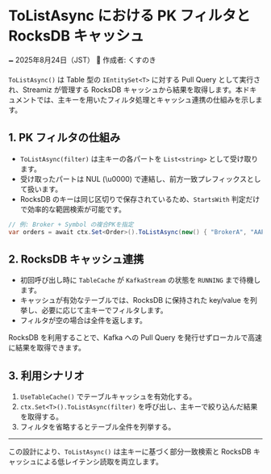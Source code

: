 # ToListAsync における PK フィルタと RocksDB キャッシュ

🗕 2025年8月24日（JST）
🧐 作成者: くすのき

`ToListAsync()` は Table 型の `IEntitySet<T>` に対する Pull Query として実行され、Streamiz が管理する RocksDB キャッシュから結果を取得します。本ドキュメントでは、主キーを用いたフィルタ処理とキャッシュ連携の仕組みを示します。

## 1. PK フィルタの仕組み
- `ToListAsync(filter)` は主キーの各パートを `List<string>` として受け取ります。
- 受け取ったパートは NUL (\u0000) で連結し、前方一致プレフィックスとして扱います。
- RocksDB のキーは同じ区切りで保存されているため、`StartsWith` 判定だけで効率的な範囲検索が可能です。

```csharp
// 例: Broker + Symbol の複合PKを指定
var orders = await ctx.Set<Order>().ToListAsync(new() { "BrokerA", "AAPL" });
```

## 2. RocksDB キャッシュ連携
- 初回呼び出し時に `TableCache` が `KafkaStream` の状態を `RUNNING` まで待機します。
- キャッシュが有効なテーブルでは、RocksDB に保持された key/value を列挙し、必要に応じて主キーでフィルタします。
- フィルタが空の場合は全件を返します。

RocksDB を利用することで、Kafka への Pull Query を発行せずローカルで高速に結果を取得できます。

## 3. 利用シナリオ
1. `UseTableCache()` でテーブルキャッシュを有効化する。
2. `ctx.Set<T>().ToListAsync(filter)` を呼び出し、主キーで絞り込んだ結果を取得する。
3. フィルタを省略するとテーブル全件を列挙する。

---
この設計により、`ToListAsync()` は主キーに基づく部分一致検索と RocksDB キャッシュによる低レイテンシ読取を両立します。
